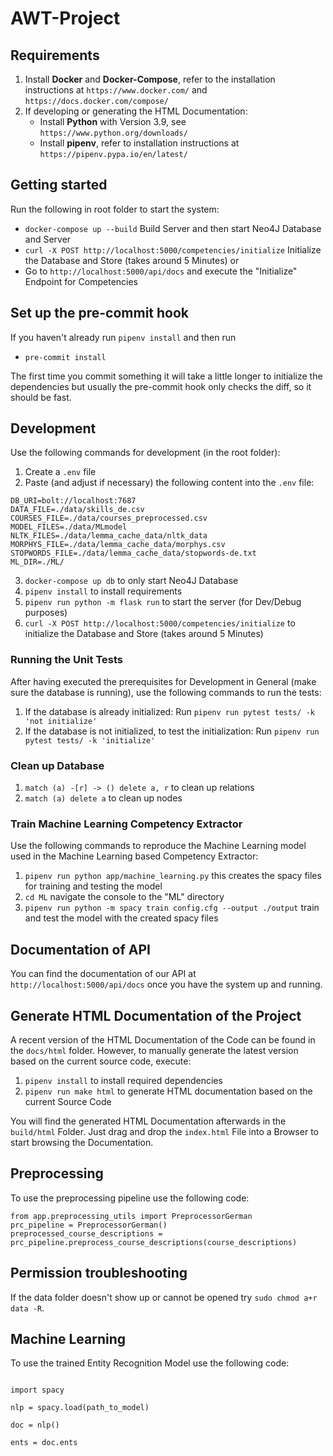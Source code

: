 # AWT-Project

## Requirements
1. Install **Docker** and **Docker-Compose**, refer to the installation instructions at `https://www.docker.com/` and `https://docs.docker.com/compose/`
2. If developing or generating the HTML Documentation:
    - Install **Python** with Version 3.9, see `https://www.python.org/downloads/`
    - Install **pipenv**, refer to installation instructions at `https://pipenv.pypa.io/en/latest/`

## Getting started

Run the following in root folder to start the system:

- `docker-compose up --build` Build Server and then start Neo4J Database and Server
- `curl -X POST http://localhost:5000/competencies/initialize` Initialize the Database and Store (takes around 5 Minutes) or
- Go to `http://localhost:5000/api/docs` and execute the "Initialize" Endpoint for Competencies

## Set up the pre-commit hook

If you haven't already run `pipenv install` and then run

- `pre-commit install`

The first time you commit something it will take a little longer to initialize the dependencies but usually the pre-commit hook only checks the diff, so it should be fast.

## Development

Use the following commands for development (in the root folder):

1. Create a `.env` file
2. Paste (and adjust if necessary) the following content into the `.env` file:

```
DB_URI=bolt://localhost:7687
DATA_FILE=./data/skills_de.csv
COURSES_FILE=./data/courses_preprocessed.csv
MODEL_FILES=./data/MLmodel
NLTK_FILES=./data/lemma_cache_data/nltk_data
MORPHYS_FILE=./data/lemma_cache_data/morphys.csv
STOPWORDS_FILE=./data/lemma_cache_data/stopwords-de.txt
ML_DIR=./ML/
```

3. `docker-compose up db` to only start Neo4J Database
4. `pipenv install` to install requirements
5. `pipenv run python -m flask run` to start the server (for Dev/Debug purposes)
6. `curl -X POST http://localhost:5000/competencies/initialize` to initialize the Database and Store (takes around 5 Minutes)

### Running the Unit Tests
After having executed the prerequisites for Development in General (make sure the database is running), use the following commands to run the tests:

1. If the database is already initialized: Run `pipenv run pytest tests/ -k 'not initialize'`
2. If the database is not initialized, to test the initialization: Run `pipenv run pytest tests/ -k 'initialize'`


### Clean up Database

1. `match (a) -[r] -> () delete a, r` to clean up relations
2. `match (a) delete a` to clean up nodes

### Train Machine Learning Competency Extractor
Use the following commands to reproduce the Machine Learning model used in the Machine Learning based 
Competency Extractor:

1. `pipenv run python app/machine_learning.py`  this creates the spacy files for training and testing the model
2. `cd ML`  navigate the console to the "ML" directory
3. `pipenv run python -m spacy train config.cfg --output ./output` train and test the model with the created 
spacy files

## Documentation of API

You can find the documentation of our API at `http://localhost:5000/api/docs` once you have the system up and running.

## Generate HTML Documentation of the Project

A recent version of the HTML Documentation of the Code can be found in the `docs/html` folder.
However, to manually generate the latest version based on the current source code, execute:

1. `pipenv install` to install required dependencies
2. `pipenv run make html` to generate HTML documentation based on the current Source Code

You will find the generated HTML Documentation afterwards in the `build/html` Folder. Just drag and drop the `index.html` File 
into a Browser to start browsing the Documentation.

## Preprocessing

To use the preprocessing pipeline use the following code:

```
from app.preprocessing_utils import PreprocessorGerman
prc_pipeline = PreprocessorGerman()
preprocessed_course_descriptions = prc_pipeline.preprocess_course_descriptions(course_descriptions)
```

## Permission troubleshooting

If the data folder doesn't show up or cannot be opened try `sudo chmod a+r data -R`.

## Machine Learning

To use the trained Entity Recognition Model use the following code:

```

import spacy

nlp = spacy.load(path_to_model)

doc = nlp()

ents = doc.ents

```
